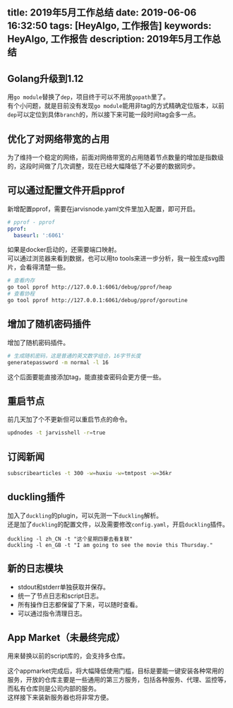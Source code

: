 title: 2019年5月工作总结
date: 2019-06-06 16:32:50
tags: [HeyAlgo, 工作报告]
keywords: HeyAlgo, 工作报告
description: 2019年5月工作总结
---

## Golang升级到1.12

用``go module``替换了``dep``，项目终于可以不用放``gopath``里了。  
有个小问题，就是目前没有发现``go module``能用非tag的方式精确定位版本，以前``dep``可以定位到具体``branch``的，所以接下来可能一段时间tag会多一点。

## 优化了对网络带宽的占用

为了维持一个稳定的网络，前面对网络带宽的占用随着节点数量的增加是指数级的，这段时间做了几次调整，现在已经大幅降低了不必要的数据同步。

## 可以通过配置文件开启pprof

新增配置pprof，需要在jarvisnode.yaml文件里加入配置，即可开启。

``` yaml
# pprof - pprof
pprof:
  baseurl: ':6061'
```

如果是docker启动的，还需要端口映射。  
可以通过浏览器来看到数据，也可以用to tools来进一步分析，我一般生成svg图片，会看得清楚一些。

``` bash
# 查看内存
go tool pprof http://127.0.0.1:6061/debug/pprof/heap
# 查看协程
go tool pprof http://127.0.0.1:6061/debug/pprof/goroutine
```

## 增加了随机密码插件

增加了随机密码插件。  

``` bash
# 生成随机密码，这是普通的英文数字组合，16字节长度
generatepassword -m normal -l 16
```

这个后面要能直接添加tag，能直接查密码会更方便一些。  

## 重启节点

前几天加了个不更新但可以重启节点的命令。

``` bash
updnodes -t jarvisshell -r=true
```

## 订阅新闻

``` bash
subscribearticles -t 300 -w=huxiu -w=tmtpost -w=36kr
```

## duckling插件

加入了``duckling``的plugin，可以先测一下``duckling``解析。  
还是加了``duckling``的配置文件，以及需要修改``config.yaml``，开启``duckling``插件。

```
duckling -l zh_CN -t "这个星期四要去看复联"
duckling -l en_GB -t "I am going to see the movie this Thursday."
```

## 新的日志模块

- stdout和stderr单独获取并保存。  
- 统一了节点日志和script日志。
- 所有操作日志都保留了下来，可以随时查看。
- 可以通过指令清理日志。

## App Market（未最终完成）

用来替换以前的script库的，会支持多仓库。  

这个appmarket完成后，将大幅降低使用门槛，目标是要能一键安装各种常用的服务，开放的仓库主要是一些通用的第三方服务，包括各种服务、代理、监控等，而私有仓库则是公司内部的服务。  
这样接下来装新服务器也将非常方便。